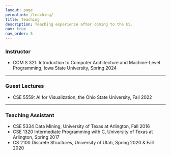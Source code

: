 ```yaml
---
layout: page
permalink: /teaching/
title: Teaching
description: Teaching experience after coming to the US.
nav: true
nav_order: 5
---
```

<h3>Instructor</h3>
<ul>
<li>COM S 321: Introduction to Computer Architecture and Machine-Level Programming, Iowa State University, Spring 2024</li>
</ul>

<hr />

<h3>Guest Lectures</h3>
<ul>
<li>CSE 5559: AI for Visualization, the Ohio State University, Fall 2022</li>
</ul>

<hr />

<h3>Teaching Assistant</h3>
<ul>
<li>CSE 5334 Data Mining, University of Texas at Arlington, Fall 2016 </li>
<li>CSE 1320 Intermediate Programming with C, University of Texas at Arlington, Spring 2017 </li>
<li>CS 2100 Discrete Structures, University of Utah, Spring 2020 & Fall 2020</li>
</ul>
